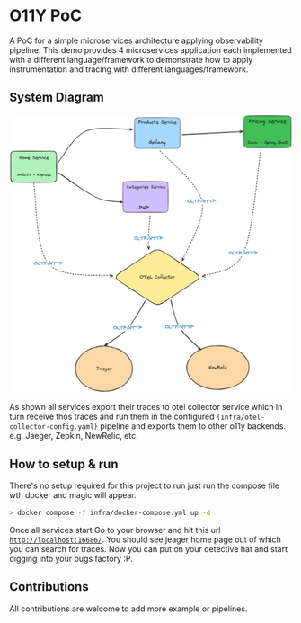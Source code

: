 # O11Y PoC
A PoC for a simple microservices architecture applying observability pipeline. This demo provides 4 microservices application each implemented with a different language/framework to demonstrate how to apply instrumentation and tracing with different languages/framework.

## System Diagram
![image info](./assets/o11y-poc.png)

As shown all services export their traces to otel collector service which in turn receive thos traces and run them in the configured `(infra/otel-collector-config.yaml)` pipeline and exports them to other o11y backends. e.g. Jaeger, Zepkin, NewRelic, etc.


## How to setup & run
There's no setup required for this project to run just run the compose file wth docker and magic will appear.
```sh
> docker compose -f infra/docker-compose.yml up -d
```

Once all services start Go to your browser and hit this url [`http://localhost:16686/`](http://localhost:16686/). You should see jeager home page out of which you can search for traces. Now you can put on your detective hat and start digging into your bugs factory :P.

## Contributions
All contributions are welcome to add more example or pipelines.
